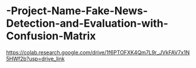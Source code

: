 # -Project-Name-Fake-News-Detection-and-Evaluation-with-Confusion-Matrix
https://colab.research.google.com/drive/1f6PTOFXK4Qm7L9r_JVkFAV7x1N5HWf2b?usp=drive_link
